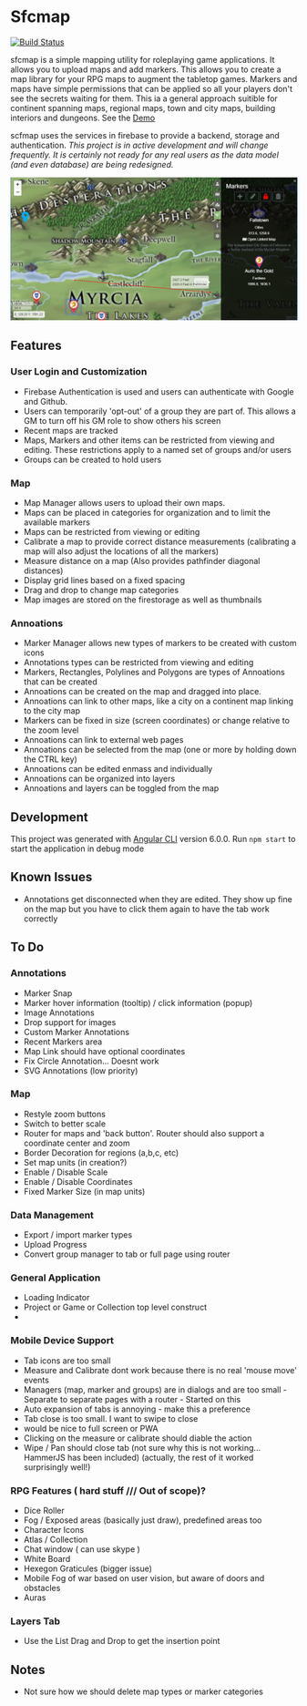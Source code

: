 # Sfcmap

[![Build Status](https://travis-ci.com/WTIGER001/sfcmap.svg?branch=master)](https://travis-ci.com/WTIGER001/sfcmap)

sfcmap is a simple mapping utility for roleplaying game applications. It allows you to upload maps and add markers. This allows you to create a map library for your RPG maps to augment the tabletop games. Markers and maps have simple permissions that can be applied so all your players don't see the secrets waiting for them. This ia a general approach suitible for continent spanning maps, regional maps, town and city maps, building interiors and dungeons. See the [Demo](https://sfcmap.firebaseapp.com/)

scfmap uses the services in firebase to provide a backend, storage and authentication. *This project is in active development and will change frequently. It is certainly not ready for any real users as the data model (and even database) are being redesigned.*

![Screen shot](https://github.com/WTIGER001/sfcmap/blob/master/screenshot.png "Screenshot")

## Features

### User Login and Customization
- Firebase Authentication is used and users can authenticate with Google and Github.
- Users can temporarily 'opt-out' of a group they are part of. This allows a GM to turn off his GM role to show others his screen
- Recent maps are tracked
- Maps, Markers and other items can be restricted from viewing and editing. These restrictions apply to a named set of groups and/or users
- Groups can be created to hold users

### Map
- Map Manager allows users to upload their own maps.
- Maps can be placed in categories for organization and to limit the available markers
- Maps can be restricted from viewing or editing
- Calibrate a map to provide correct distance measurements (calibrating a map will also adjust the locations of all the markers)
- Measure distance on a map (Also provides pathfinder diagonal distances)
- Display grid lines based on a fixed spacing
- Drag and drop to change map categories
- Map images are stored on the firestorage as well as thumbnails

### Annoations
- Marker Manager allows new types of markers to be created with custom icons
- Annotations types can be restricted from viewing and editing
- Markers, Rectangles, Polylines and Polygons are types of Annoations that can be created
- Annoations can be created on the map and dragged into place. 
- Annoations can link to other maps, like a city on a continent map linking to the city map
- Markers can be fixed in size (screen coordinates) or change relative to the zoom level
- Annoations can link to external web pages
- Annoations can be selected from the map (one or more by holding down the CTRL key)
- Annoations can be edited enmass and individually
- Annoations can be organized into layers
- Annoations and layers can be toggled from the map

## Development
This project was generated with [Angular CLI](https://github.com/angular/angular-cli) version 6.0.0. Run `npm start` to start the application in debug mode

## Known Issues
- Annotations get disconnected when they are edited. They show up fine on the map but you have to click them again to have the tab work correctly

## To Do

### Annotations
- Marker Snap
- Marker hover information (tooltip) / click information (popup)
- Image Annotations
- Drop support for images
- Custom Marker Annotations
- Recent Markers area
- Map Link should have optional coordinates
- Fix Circle Annotation... Doesnt work
- SVG Annotations (low priority)

### Map 
- Restyle zoom buttons
- Switch to better scale
- Router for maps and 'back button'. Router should also support a coordinate center and zoom
- Border Decoration for regions (a,b,c, etc)
- Set map units (in creation?)
- Enable / Disable Scale
- Enable / Disable Coordinates
- Fixed Marker Size (in map units)

### Data Management
- Export / import marker types 
- Upload Progress
- Convert group manager to tab or full page using router

### General Application
- Loading Indicator
- Project or Game or Collection top level construct
- 

### Mobile Device Support 
- Tab icons are too small
- Measure and Calibrate dont work because there is no real 'mouse move' events
- Managers (map, marker and groups) are in dialogs and are too small - Separate to separate pages with a router - Started on this
- Auto expansion of tabs is annoying - make this a preference
- Tab close is too small. I want to swipe to close
- would be nice to full screen or PWA
- Clicking on the measure or calibrate should diable the action
- Wipe / Pan should close tab (not sure why this is not working... HammerJS has been included)
(actually, the rest of it worked surprisingly well!)

### RPG Features ( hard stuff /// Out of scope)?
- Dice Roller
- Fog / Exposed areas (basically just draw), predefined areas too
- Character Icons
- Atlas / Collection
- Chat window ( can use skype )
- White Board
- Hexegon Graticules (bigger issue)
- Mobile Fog of war based on user vision, but aware of doors and obstacles
- Auras


### Layers Tab
- Use the List Drag and Drop to get the insertion point

## Notes
- Not sure how we should delete map types or marker categories